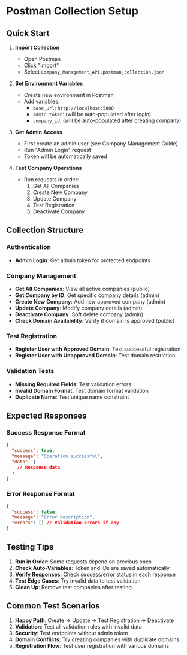 # Postman Collection Setup

## Quick Start

1. **Import Collection**
   - Open Postman
   - Click "Import" 
   - Select `Company_Management_API.postman_collection.json`

2. **Set Environment Variables**
   - Create new environment in Postman
   - Add variables:
     - `base_url`: `http://localhost:5000`
     - `admin_token`: (will be auto-populated after login)
     - `company_id`: (will be auto-populated after creating company)

3. **Get Admin Access**
   - First create an admin user (see Company Management Guide)
   - Run "Admin Login" request
   - Token will be automatically saved

4. **Test Company Operations**
   - Run requests in order:
     1. Get All Companies
     2. Create New Company
     3. Update Company
     4. Test Registration
     5. Deactivate Company

## Collection Structure

### Authentication
- **Admin Login**: Get admin token for protected endpoints

### Company Management
- **Get All Companies**: View all active companies (public)
- **Get Company by ID**: Get specific company details (admin)
- **Create New Company**: Add new approved company (admin)
- **Update Company**: Modify company details (admin)
- **Deactivate Company**: Soft delete company (admin)
- **Check Domain Availability**: Verify if domain is approved (public)

### Test Registration
- **Register User with Approved Domain**: Test successful registration
- **Register User with Unapproved Domain**: Test domain restriction

### Validation Tests
- **Missing Required Fields**: Test validation errors
- **Invalid Domain Format**: Test domain format validation
- **Duplicate Name**: Test unique name constraint

## Expected Responses

### Success Response Format
```json
{
  "success": true,
  "message": "Operation successful",
  "data": {
    // Response data
  }
}
```

### Error Response Format
```json
{
  "success": false,
  "message": "Error description",
  "errors": [] // Validation errors if any
}
```

## Testing Tips

1. **Run in Order**: Some requests depend on previous ones
2. **Check Auto-Variables**: Token and IDs are saved automatically
3. **Verify Responses**: Check success/error status in each response
4. **Test Edge Cases**: Try invalid data to test validation
5. **Clean Up**: Remove test companies after testing

## Common Test Scenarios

1. **Happy Path**: Create → Update → Test Registration → Deactivate
2. **Validation**: Test all validation rules with invalid data
3. **Security**: Test endpoints without admin token
4. **Domain Conflicts**: Try creating companies with duplicate domains
5. **Registration Flow**: Test user registration with various domains